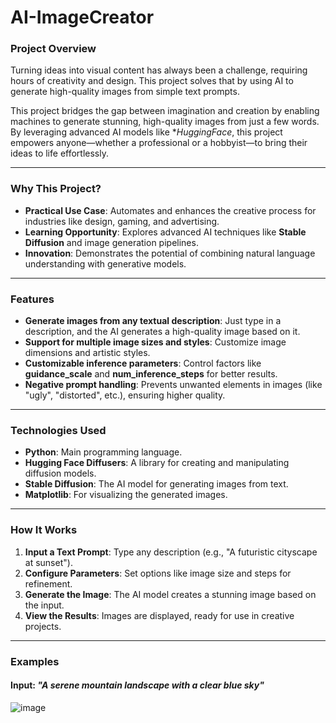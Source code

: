 # **AI-ImageCreator**

### **Project Overview**
Turning ideas into visual content has always been a challenge, requiring hours of creativity and design. This project solves that by using AI to generate high-quality images from simple text prompts.

This project bridges the gap between imagination and creation by enabling machines to generate stunning, high-quality images from just a few words. By leveraging advanced AI models like **HuggingFace*, this project empowers anyone—whether a professional or a hobbyist—to bring their ideas to life effortlessly.

---

### **Why This Project?**
- **Practical Use Case**: Automates and enhances the creative process for industries like design, gaming, and advertising.
- **Learning Opportunity**: Explores advanced AI techniques like **Stable Diffusion** and image generation pipelines.
- **Innovation**: Demonstrates the potential of combining natural language understanding with generative models.

---

### **Features**
- **Generate images from any textual description**: Just type in a description, and the AI generates a high-quality image based on it.
- **Support for multiple image sizes and styles**: Customize image dimensions and artistic styles.
- **Customizable inference parameters**: Control factors like **guidance_scale** and **num_inference_steps** for better results.
- **Negative prompt handling**: Prevents unwanted elements in images (like "ugly", "distorted", etc.), ensuring higher quality.

---

### **Technologies Used**
- **Python**: Main programming language.
- **Hugging Face Diffusers**: A library for creating and manipulating diffusion models.
- **Stable Diffusion**: The AI model for generating images from text.
- **Matplotlib**: For visualizing the generated images.

---

### **How It Works**
1. **Input a Text Prompt**: Type any description (e.g., "A futuristic cityscape at sunset").
2. **Configure Parameters**: Set options like image size and steps for refinement.
3. **Generate the Image**: The AI model creates a stunning image based on the input.
4. **View the Results**: Images are displayed, ready for use in creative projects.

---

### **Examples**

#### Input: *"A serene mountain landscape with a clear blue sky"*
![image](https://github.com/user-attachments/assets/c4e1767e-748d-407d-bc40-3f257631dddc)





